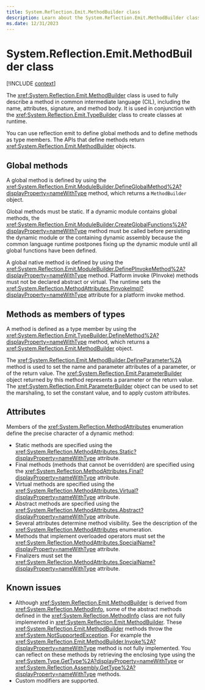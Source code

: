 ```yaml
---
title: System.Reflection.Emit.MethodBuilder class
description: Learn about the System.Reflection.Emit.MethodBuilder class.
ms.date: 12/31/2023
---
```

# System.Reflection.Emit.MethodBuilder class

[!INCLUDE [context](includes/context.md)]

The <xref:System.Reflection.Emit.MethodBuilder> class is used to fully describe a method in common intermediate language (CIL), including the name, attributes, signature, and method body. It is used in conjunction with the <xref:System.Reflection.Emit.TypeBuilder> class to create classes at runtime.

You can use reflection emit to define global methods and to define methods as type members. The APIs that define methods return <xref:System.Reflection.Emit.MethodBuilder> objects.

## Global methods

A global method is defined by using the <xref:System.Reflection.Emit.ModuleBuilder.DefineGlobalMethod%2A?displayProperty=nameWithType> method, which returns a `MethodBuilder` object.

Global methods must be static. If a dynamic module contains global methods, the <xref:System.Reflection.Emit.ModuleBuilder.CreateGlobalFunctions%2A?displayProperty=nameWithType> method must be called before persisting the dynamic module or the containing dynamic assembly because the common language runtime postpones fixing up the dynamic module until all global functions have been defined.

A global native method is defined by using the <xref:System.Reflection.Emit.ModuleBuilder.DefinePInvokeMethod%2A?displayProperty=nameWithType> method. Platform invoke (PInvoke) methods must not be declared abstract or virtual. The runtime sets the <xref:System.Reflection.MethodAttributes.PinvokeImpl?displayProperty=nameWithType> attribute for a platform invoke method.

## Methods as members of types

A method is defined as a type member by using the <xref:System.Reflection.Emit.TypeBuilder.DefineMethod%2A?displayProperty=nameWithType> method, which returns a <xref:System.Reflection.Emit.MethodBuilder> object.

The <xref:System.Reflection.Emit.MethodBuilder.DefineParameter%2A> method is used to set the name and parameter attributes of a parameter, or of the return value. The <xref:System.Reflection.Emit.ParameterBuilder> object returned by this method represents a parameter or the return value. The <xref:System.Reflection.Emit.ParameterBuilder> object can be used to set the marshaling, to set the constant value, and to apply custom attributes.

## Attributes

Members of the <xref:System.Reflection.MethodAttributes> enumeration define the precise character of a dynamic method:

- Static methods are specified using the <xref:System.Reflection.MethodAttributes.Static?displayProperty=nameWithType> attribute.
- Final methods (methods that cannot be overridden) are specified using the <xref:System.Reflection.MethodAttributes.Final?displayProperty=nameWithType> attribute.
- Virtual methods are specified using the <xref:System.Reflection.MethodAttributes.Virtual?displayProperty=nameWithType> attribute.
- Abstract methods are specified using the <xref:System.Reflection.MethodAttributes.Abstract?displayProperty=nameWithType> attribute.
- Several attributes determine method visibility. See the description of the <xref:System.Reflection.MethodAttributes> enumeration.
- Methods that implement overloaded operators must set the <xref:System.Reflection.MethodAttributes.SpecialName?displayProperty=nameWithType> attribute.
- Finalizers must set the <xref:System.Reflection.MethodAttributes.SpecialName?displayProperty=nameWithType> attribute.

## Known issues

- Although <xref:System.Reflection.Emit.MethodBuilder> is derived from <xref:System.Reflection.MethodInfo>, some of the abstract methods defined in the <xref:System.Reflection.MethodInfo> class are not fully implemented in <xref:System.Reflection.Emit.MethodBuilder>. These <xref:System.Reflection.Emit.MethodBuilder> methods throw the <xref:System.NotSupportedException>. For example the <xref:System.Reflection.Emit.MethodBuilder.Invoke%2A?displayProperty=nameWithType> method is not fully implemented. You can reflect on these methods by retrieving the enclosing type using the <xref:System.Type.GetType%2A?displayProperty=nameWithType> or <xref:System.Reflection.Assembly.GetType%2A?displayProperty=nameWithType> methods.
- Custom modifiers are supported.
